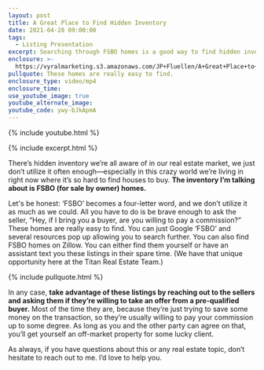 ```yaml
---
layout: post
title: A Great Place to Find Hidden Inventory
date: 2021-04-28 09:00:00
tags:
  - Listing Presentation
excerpt: Searching through FSBO homes is a good way to find hidden inventory
enclosure: >-
  https://vyralmarketing.s3.amazonaws.com/JP+Fluellen/A+Great+Place+to+Find+Hidden+Inventory.mp4
pullquote: These homes are really easy to find.
enclosure_type: video/mp4
enclosure_time:
use_youtube_image: true
youtube_alternate_image:
youtube_code: ywy-bJkApmA
---
```

{% include youtube.html %}

{% include excerpt.html %}

There’s hidden inventory we’re all aware of in our real estate market, we just don’t utilize it often enough—especially in this crazy world we’re living in right now where it’s so hard to find houses to buy. **The inventory I’m talking about is FSBO (for sale by owner) homes.**&nbsp;

Let's be honest: ‘FSBO’ becomes a four-letter word, and we don’t utilize it as much as we could. All you have to do is be brave enough to ask the seller, “Hey, if I bring you a buyer, are you willing to pay a commission?” These homes are really easy to find. You can just Google ‘FSBO’ and several resources pop up allowing you to search further. You can also find FSBO homes on Zillow. You can either find them yourself or have an assistant text you these listings in their spare time. (We have that unique opportunity here at the Titan Real Estate Team.)

{% include pullquote.html %}

In any case, **take advantage of these listings by reaching out to the sellers and asking them if they’re willing to take an offer from a pre-qualified buyer.** Most of the time they are, because they’re just trying to save some money on the transaction, so they’re usually willing to pay your commission up to some degree. As long as you and the other party can agree on that, you’ll get yourself an off-market property for some lucky client.&nbsp;

As always, if you have questions about this or any real estate topic, don’t hesitate to reach out to me. I’d love to help you.
